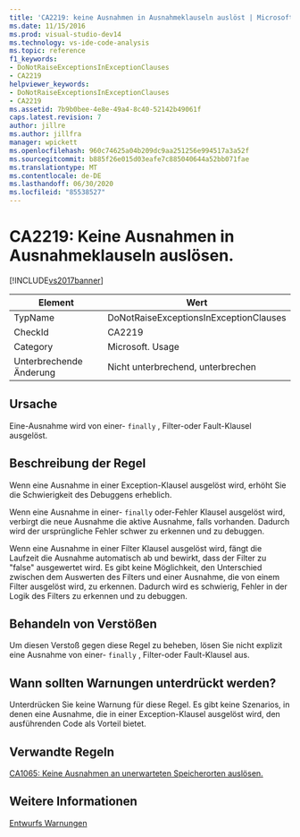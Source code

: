 ```yaml
---
title: 'CA2219: keine Ausnahmen in Ausnahmeklauseln auslöst | Microsoft-Dokumentation'
ms.date: 11/15/2016
ms.prod: visual-studio-dev14
ms.technology: vs-ide-code-analysis
ms.topic: reference
f1_keywords:
- DoNotRaiseExceptionsInExceptionClauses
- CA2219
helpviewer_keywords:
- DoNotRaiseExceptionsInExceptionClauses
- CA2219
ms.assetid: 7b9b0bee-4e8e-49a4-8c40-52142b49061f
caps.latest.revision: 7
author: jillre
ms.author: jillfra
manager: wpickett
ms.openlocfilehash: 960c74625a04b209dc9aa251256e994517a3a52f
ms.sourcegitcommit: b885f26e015d03eafe7c885040644a52bb071fae
ms.translationtype: MT
ms.contentlocale: de-DE
ms.lasthandoff: 06/30/2020
ms.locfileid: "85538527"
---
```

# <a name="ca2219-do-not-raise-exceptions-in-exception-clauses"></a>CA2219: Keine Ausnahmen in Ausnahmeklauseln auslösen.
[!INCLUDE[vs2017banner](../includes/vs2017banner.md)]

|Element|Wert|
|-|-|
|TypName|DoNotRaiseExceptionsInExceptionClauses|
|CheckId|CA2219|
|Category|Microsoft. Usage|
|Unterbrechende Änderung|Nicht unterbrechend, unterbrechen|

## <a name="cause"></a>Ursache
 Eine-Ausnahme wird von einer- `finally` , Filter-oder Fault-Klausel ausgelöst.

## <a name="rule-description"></a>Beschreibung der Regel
 Wenn eine Ausnahme in einer Exception-Klausel ausgelöst wird, erhöht Sie die Schwierigkeit des Debuggens erheblich.

 Wenn eine Ausnahme in einer- `finally` oder-Fehler Klausel ausgelöst wird, verbirgt die neue Ausnahme die aktive Ausnahme, falls vorhanden. Dadurch wird der ursprüngliche Fehler schwer zu erkennen und zu debuggen.

 Wenn eine Ausnahme in einer Filter Klausel ausgelöst wird, fängt die Laufzeit die Ausnahme automatisch ab und bewirkt, dass der Filter zu "false" ausgewertet wird. Es gibt keine Möglichkeit, den Unterschied zwischen dem Auswerten des Filters und einer Ausnahme, die von einem Filter ausgelöst wird, zu erkennen. Dadurch wird es schwierig, Fehler in der Logik des Filters zu erkennen und zu debuggen.

## <a name="how-to-fix-violations"></a>Behandeln von Verstößen
 Um diesen Verstoß gegen diese Regel zu beheben, lösen Sie nicht explizit eine Ausnahme von einer- `finally` , Filter-oder Fault-Klausel aus.

## <a name="when-to-suppress-warnings"></a>Wann sollten Warnungen unterdrückt werden?
 Unterdrücken Sie keine Warnung für diese Regel. Es gibt keine Szenarios, in denen eine Ausnahme, die in einer Exception-Klausel ausgelöst wird, den ausführenden Code als Vorteil bietet.

## <a name="related-rules"></a>Verwandte Regeln
 [CA1065: Keine Ausnahmen an unerwarteten Speicherorten auslösen.](../code-quality/ca1065-do-not-raise-exceptions-in-unexpected-locations.md)

## <a name="see-also"></a>Weitere Informationen
 [Entwurfs Warnungen](../code-quality/design-warnings.md)
